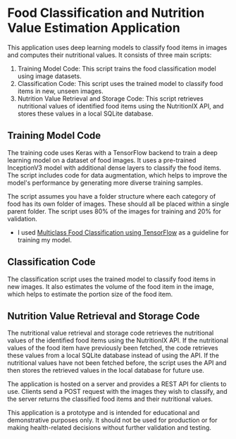 # Food Classification and Nutrition Value Estimation Application

This application uses deep learning models to classify food items in images and computes their nutritional values. It consists of three main scripts:

1. Training Model Code: This script trains the food classification model using image datasets.
2. Classification Code: This script uses the trained model to classify food items in new, unseen images.
3. Nutrition Value Retrieval and Storage Code: This script retrieves nutritional values of identified food items using the NutritionIX API, and stores these values in a local SQLite database.

## Training Model Code

The training code uses Keras with a TensorFlow backend to train a deep learning model on a dataset of food images. It uses a pre-trained InceptionV3 model with additional dense layers to classify the food items. The script includes code for data augmentation, which helps to improve the model's performance by generating more diverse training samples.

The script assumes you have a folder structure where each category of food has its own folder of images. These should all be placed within a single parent folder. The script uses 80% of the images for training and 20% for validation.

* I used [Multiclass Food Classification using TensorFlow](https://www.kaggle.com/code/theimgclist/multiclass-food-classification-using-tensorflow/notebook) as a guideline for training my model.

## Classification Code

The classification script uses the trained model to classify food items in new images. It also estimates the volume of the food item in the image, which helps to estimate the portion size of the food item.

## Nutrition Value Retrieval and Storage Code

The nutritional value retrieval and storage code retrieves the nutritional values of the identified food items using the NutritionIX API. If the nutritional values of the food item have previously been fetched, the code retrieves these values from a local SQLite database instead of using the API. If the nutritional values have not been fetched before, the script uses the API and then stores the retrieved values in the local database for future use.

The application is hosted on a server and provides a REST API for clients to use. Clients send a POST request with the images they wish to classify, and the server returns the classified food items and their nutritional values.

This application is a prototype and is intended for educational and demonstrative purposes only. It should not be used for production or for making health-related decisions without further validation and testing.
